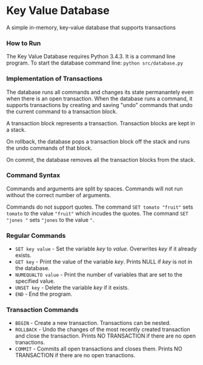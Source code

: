 # Key Value Database
A simple in-memory, key-value database that supports transactions

### How to Run
The Key Value Database requires Python 3.4.3. It is a command line program. To start the database command line: `python src/database.py`

### Implementation of Transactions
The database runs all commands and changes its state permanantely even when there is an open transaction. When the database runs a command, it supports transactions by creating and saving "undo" commands that undo the current command to a transaction block. 

A transaction block represents a transaction. Transaction blocks are kept in a stack.

On rollback, the database pops a transaction block off the stack and runs the undo commands of that block.

On commit, the database removes all the transaction blocks from the stack.

### Command Syntax
Commands and arguments are split by spaces. Commands will not run without the correct number of arguments. 

Commands do not support quotes. The command `SET tomato "fruit"` sets `tomato` to the value `"fruit"` which incudes the quotes. The command `SET "jones "` sets `"jones` to the value `"`. 


### Regular Commands

* `SET key value` - Set the variable *key* to *value*. Overwrites *key* if it already exists.
* `GET key` - Print the value of the variable *key*. Prints NULL if *key* is not in the database.
* `NUMEQUALTO value` - Print the number of variables that are set to the specified value.
* `UNSET key` - Delete the variable *key* if it exists.
* `END` - End the program.

### Transaction Commands

* `BEGIN` - Create a new transaction. Transactions can be nested.
* `ROLLBACK` - Undo the changes of the most recently created transaction and close the transaction. Prints NO TRANSACTION if there are no open tranactions.
* `COMMIT` - Commits all open transactions and closes them. Prints NO TRANSACTION if there are no open tranactions.
